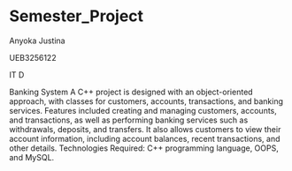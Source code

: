 # Semester_Project
Anyoka Justina


UEB3256122


IT D

Banking System
A C++ project is designed with an object-oriented approach, with classes for customers, accounts, transactions, and banking services. Features included creating and managing customers, accounts, and transactions, as well as performing banking services such as withdrawals, deposits, and transfers. It also allows customers to view their account information, including account balances, recent transactions, and other details.
Technologies Required: C++ programming language, OOPS, and MySQL.
